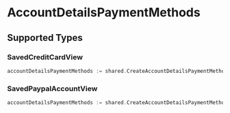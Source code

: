 # AccountDetailsPaymentMethods


## Supported Types

### SavedCreditCardView

```go
accountDetailsPaymentMethods := shared.CreateAccountDetailsPaymentMethodsSavedCreditCardView(shared.SavedCreditCardView{/* values here */})
```

### SavedPaypalAccountView

```go
accountDetailsPaymentMethods := shared.CreateAccountDetailsPaymentMethodsSavedPaypalAccountView(shared.SavedPaypalAccountView{/* values here */})
```

